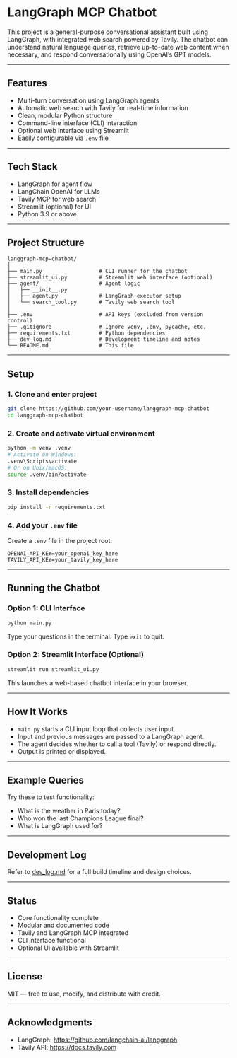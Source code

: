 # LangGraph MCP Chatbot

This project is a general-purpose conversational assistant built using LangGraph, with integrated web search powered by Tavily. The chatbot can understand natural language queries, retrieve up-to-date web content when necessary, and respond conversationally using OpenAI’s GPT models.

---

## Features

- Multi-turn conversation using LangGraph agents
- Automatic web search with Tavily for real-time information
- Clean, modular Python structure
- Command-line interface (CLI) interaction
- Optional web interface using Streamlit
- Easily configurable via `.env` file

---

## Tech Stack

- LangGraph for agent flow
- LangChain OpenAI for LLMs
- Tavily MCP for web search
- Streamlit (optional) for UI
- Python 3.9 or above

---

## Project Structure

```
langgraph-mcp-chatbot/
│
├── main.py                  # CLI runner for the chatbot
├── streamlit_ui.py          # Streamlit web interface (optional)
├── agent/                   # Agent logic
│   ├── __init__.py
│   ├── agent.py             # LangGraph executor setup
│   └── search_tool.py       # Tavily web search tool
│
├── .env                     # API keys (excluded from version control)
├── .gitignore               # Ignore venv, .env, pycache, etc.
├── requirements.txt         # Python dependencies
├── dev_log.md               # Development timeline and notes
└── README.md                # This file
```

---

## Setup

### 1. Clone and enter project

```bash
git clone https://github.com/your-username/langgraph-mcp-chatbot
cd langgraph-mcp-chatbot
```

### 2. Create and activate virtual environment

```bash
python -m venv .venv
# Activate on Windows:
.venv\Scripts\activate
# Or on Unix/macOS:
source .venv/bin/activate
```

### 3. Install dependencies

```bash
pip install -r requirements.txt
```

### 4. Add your `.env` file

Create a `.env` file in the project root:

```env
OPENAI_API_KEY=your_openai_key_here
TAVILY_API_KEY=your_tavily_key_here
```

---

## Running the Chatbot

### Option 1: CLI Interface

```bash
python main.py
```

Type your questions in the terminal. Type `exit` to quit.

### Option 2: Streamlit Interface (Optional)

```bash
streamlit run streamlit_ui.py
```

This launches a web-based chatbot interface in your browser.

---

## How It Works

- `main.py` starts a CLI input loop that collects user input.
- Input and previous messages are passed to a LangGraph agent.
- The agent decides whether to call a tool (Tavily) or respond directly.
- Output is printed or displayed.

---

## Example Queries

Try these to test functionality:

- What is the weather in Paris today?
- Who won the last Champions League final?
- What is LangGraph used for?

---

## Development Log

Refer to [dev_log.md](./dev_log.md) for a full build timeline and design choices.

---

## Status

- Core functionality complete
- Modular and documented code
- Tavily and LangGraph MCP integrated
- CLI interface functional
- Optional UI available with Streamlit

---

## License

MIT — free to use, modify, and distribute with credit.

---

## Acknowledgments

- LangGraph: https://github.com/langchain-ai/langgraph  
- Tavily API: https://docs.tavily.com